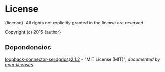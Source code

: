 # License

{license}. All rights not explicitly granted in the license are reserved.

Copyright (c) 2015 {author}

## Dependencies
[loopback-connector-sendgrid@2.1.2](&quot;https://github.com/Cellarise/loopback-connector-sendgrid&quot;) - &quot;MIT License (MIT)&quot;, 
*documented by [npm-licenses](http://github.com/AceMetrix/npm-license.git)*.

